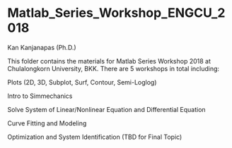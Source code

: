 # Matlab_Series_Workshop_ENGCU_2018
Kan Kanjanapas (Ph.D.)

This folder contains the materials for Matlab Series Workshop 2018 at Chulalongkorn University, BKK. There are 5 workshops in total including:

Plots (2D, 3D, Subplot, Surf, Contour, Semi-Loglog)

Intro to Simmechanics

Solve System of Linear/Nonlinear Equation and Differential Equation

Curve Fitting and Modeling

Optimization and System Identification (TBD for Final Topic)
